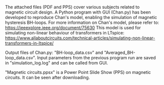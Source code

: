 The attached files (PDF and PPS) cover various subjects related to magnetic circuit design. A Python program with GUI (Chan.py) has been developed to reproduce Chan's model, enabling the simulation of magnetic hysteresis BH-loops. For more information on Chan's model, please refer to: https://ieeexplore.ieee.org/document/75630 This model is used for simulating non-linear behaviour of transformers in LTspice: https://www.allaboutcircuits.com/technical-articles/simulating-non-linear-transformers-in-ltspice/ 

Output files of Chan.py: "BH-loop_data.csv" and "Averaged_BH-loop_data.csv". Input parameters from the previous program run are saved in "simulation_log.log" and can be called from GUI.

"Magnetic circuits.ppsx" is a Power Point Slide Show (PPS) on magnetic circuits. It can be seen after downloading. 
